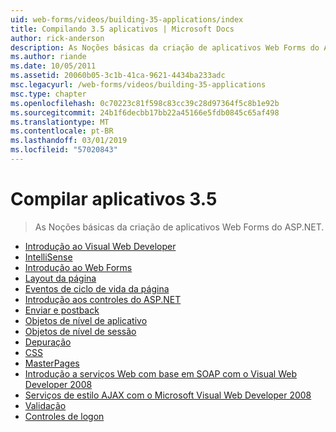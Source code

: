 ```yaml
---
uid: web-forms/videos/building-35-applications/index
title: Compilando 3.5 aplicativos | Microsoft Docs
author: rick-anderson
description: As Noções básicas da criação de aplicativos Web Forms do ASP.NET.
ms.author: riande
ms.date: 10/05/2011
ms.assetid: 20060b05-3c1b-41ca-9621-4434ba233adc
msc.legacyurl: /web-forms/videos/building-35-applications
msc.type: chapter
ms.openlocfilehash: 0c70223c81f598c83cc39c28d97364f5c8b1e92b
ms.sourcegitcommit: 24b1f6decbb17bb22a45166e5fdb0845c65af498
ms.translationtype: MT
ms.contentlocale: pt-BR
ms.lasthandoff: 03/01/2019
ms.locfileid: "57020843"
---
```

<a name="building-35-applications"></a>Compilar aplicativos 3.5
====================
> As Noções básicas da criação de aplicativos Web Forms do ASP.NET.


- [Introdução ao Visual Web Developer](intro-to-visual-web-developer.md)
- [IntelliSense](intellisense.md)
- [Introdução ao Web Forms](intro-to-web-forms.md)
- [Layout da página](page-layout.md)
- [Eventos de ciclo de vida da página](page-lifecycle-events.md)
- [Introdução aos controles do ASP.NET](intro-to-aspnet-controls.md)
- [Enviar e postback](submit-and-postback.md)
- [Objetos de nível de aplicativo](application-level-objects.md)
- [Objetos de nível de sessão](session-level-objects.md)
- [Depuração](debugging.md)
- [CSS](css.md)
- [MasterPages](masterpages.md)
- [Introdução a serviços Web com base em SOAP com o Visual Web Developer 2008](an-introduction-to-soap-based-web-services-with-visual-web-developer-2008.md)
- [Serviços de estilo AJAX com o Microsoft Visual Web Developer 2008](ajax-style-services-with-microsoft-visual-web-developer-2008.md)
- [Validação](validation.md)
- [Controles de logon](login-controls.md)
